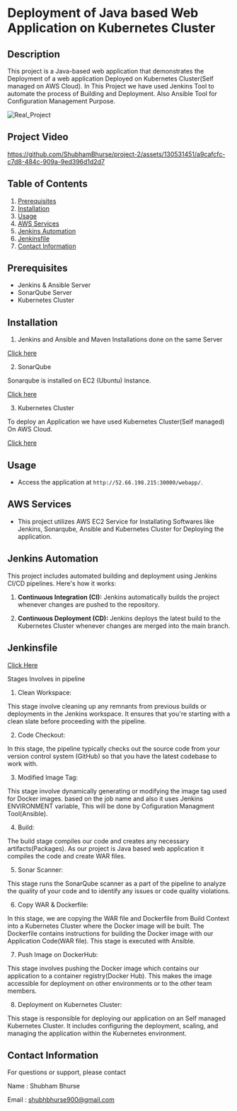 # Deployment of Java based  Web Application on Kubernetes Cluster 

## Description

This project is a Java-based web application that demonstrates the Deployment of a web application Deployed on Kubernetes Cluster(Self managed on AWS Cloud).
In This Project we have used Jenkins Tool to automate the process of Building and Deployment. Also Ansible Tool for Configuration Management Purpose.



![Real_Project](https://github.com/ShubhamBhurse/project-2/assets/130531451/1372823b-9b27-40db-adb9-178ff1e9c152)



## Project Video


https://github.com/ShubhamBhurse/project-2/assets/130531451/a9cafcfc-c7d8-484c-909a-9ed396d1d2d7


## Table of Contents

1. [Prerequisites](#prerequisites)
2. [Installation](#installation)
3. [Usage](#usage)
4. [AWS Services](#aws-services)
5. [Jenkins Automation](#jenkins-automation)
6. [Jenkinsfile](#Jenkinsfile)
7. [Contact Information](#contact-information)

## Prerequisites

- Jenkins & Ansible Server
- SonarQube Server
- Kubernetes Cluster

## Installation

1. Jenkins and Ansible and Maven
Installations done on the same Server

[Click here](https://github.com/ShubhamBhurse/Installations/blob/main/jenkins_ansible_installation_p1.md)

2. SonarQube


Sonarqube is installed on EC2 (Ubuntu) Instance.

[Click here](https://github.com/ShubhamBhurse/Installations/blob/main/sonarqube_installation_p1.md)

3. Kubernetes Cluster

To deploy an Application we have used Kubernetes Cluster(Self managed) On AWS Cloud.

[Click here](https://github.com/ShubhamBhurse/Installations/blob/main/kubernetes_installation_p1.md)



## Usage

- Access the application at `http://52.66.198.215:30000/webapp/`.

## AWS Services

- This project utilizes AWS EC2 Service for Installating Softwares like Jenkins, Sonarqube, Ansible and Kubernetes Cluster for Deploying the application.

## Jenkins Automation

This project includes automated building and deployment using Jenkins CI/CD pipelines. Here's how it works:

1. **Continuous Integration (CI):** Jenkins automatically builds the project whenever changes are pushed to the repository.

2. **Continuous Deployment (CD):** Jenkins deploys the latest build to the Kubernetes Cluster whenever changes are merged into the main branch.

## Jenkinsfile
[Click Here](https://github.com/ShubhamBhurse/project-2/blob/main/Jenkinsfile)

Stages Involves in pipeline

1. Clean Workspace:
   
This stage involve cleaning up any remnants from previous builds or deployments in the Jenkins workspace. It ensures that you're starting with a clean slate before proceeding with the pipeline.

2. Code Checkout:
   
In this stage, the pipeline typically checks out the source code from your version control system (GitHub) so that you have the latest codebase to work with.

3. Modified Image Tag:
   
This stage involve dynamically generating or modifying the image tag used for Docker images. based on the job name and also it uses Jenkins ENVIRONMENT variable, This will be done by  Cofiguration Managment Tool(Ansible).

4. Build:

The build stage compiles our code and creates any necessary artifacts(Packages). As our project is Java based web application it compiles the code and create WAR files.

5. Sonar Scanner:

This stage runs the SonarQube scanner as a part of the pipeline to analyze the quality of your code and to identify any issues or code quality violations.

6. Copy WAR & Dockerfile:

In this stage, we are copying  the WAR file and Dockerfile from Build Context into a Kubernetes Cluster where the Docker image will be built. The Dockerfile contains instructions for building the Docker image with our Application Code(WAR file).
This stage is executed with Ansible.

7. Push Image on DockerHub:

This stage involves pushing the Docker image which contains our application to a container registry(Docker Hub). This makes the image accessible for deployment on other environments or to the other team members.

8. Deployment on Kubernetes Cluster:

This stage is responsible for deploying our application on an Self managed Kubernetes Cluster. It includes configuring the deployment, scaling, and managing the application within the Kubernetes environment.

## Contact Information

For questions or support, please contact

Name : Shubham Bhurse

Email : shubhbhurse900@gmail.com

